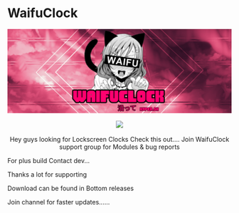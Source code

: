 
# **WaifuClock**
<img src="https://github.com/hyper-sh/WaifuClock/blob/0381d8fe35bb422df174d65b4843fd047d5e20c6/Picsart_22-02-12_15-48-57-640.png" />
<p align="center">
   <a href="https://t.me/weebo_setup" ><img src="https://img.shields.io/badge/Telegram-2CA5E0?style=for-the-badge&logo=telegram&logoColor=white"></a> 
   </p>

<p align="center">
Hey guys looking for Lockscreen Clocks 
Check this out....
Join WaifuClock support group for 
Modules & bug reports 

For plus build 
Contact dev...

Thanks a lot for supporting 

Download can be found in 
Bottom releases 


Join channel for faster updates......
</p>
